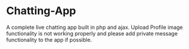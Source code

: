 # Chatting-App
A complete live chatting app built in php and ajax. Upload Profile image functionality is not working properly and please add private message functionality to the app if possible.
